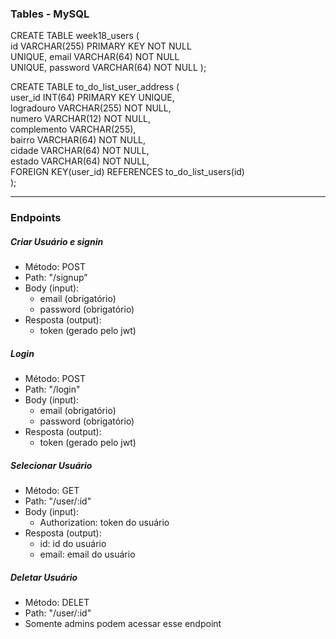### Tables - MySQL

CREATE TABLE week18_users ( <br>
id VARCHAR(255) PRIMARY KEY NOT NULL <br>
UNIQUE, email VARCHAR(64) NOT NULL <br>
UNIQUE, password VARCHAR(64) NOT NULL );<br>

CREATE TABLE to_do_list_user_address ( <br>
user_id INT(64) PRIMARY KEY UNIQUE, <br>
logradouro VARCHAR(255) NOT NULL, <br>
numero VARCHAR(12) NOT NULL, <br>
complemento VARCHAR(255), <br>
bairro VARCHAR(64) NOT NULL, <br>
cidade VARCHAR(64) NOT NULL, <br>
estado VARCHAR(64) NOT NULL, <br>
FOREIGN KEY(user_id) REFERENCES to_do_list_users(id) <br>
); <br>

***
### Endpoints

##### Criar Usuário e signin
- Método: POST <br>
- Path: "/signup" <br>
- Body (input): <br>
    - email (obrigatório)
    - password (obrigatório)
- Resposta (output): <br>
    - token (gerado pelo jwt) <br>

##### Login
- Método: POST <br>
- Path: "/login" <br>
- Body (input): <br>
    - email (obrigatório)
    - password (obrigatório)
- Resposta (output): <br>
    - token (gerado pelo jwt) <br>

##### Selecionar Usuário
- Método: GET <br>
- Path: "/user/:id" <br>
- Body (input): <br>
    - Authorization: token do usuário
- Resposta (output): <br>
    - id: id do usuário <br>
    - email: email do usuário <br>

##### Deletar Usuário
- Método: DELET <br>
- Path: "/user/:id" <br>
- Somente admins podem acessar esse endpoint